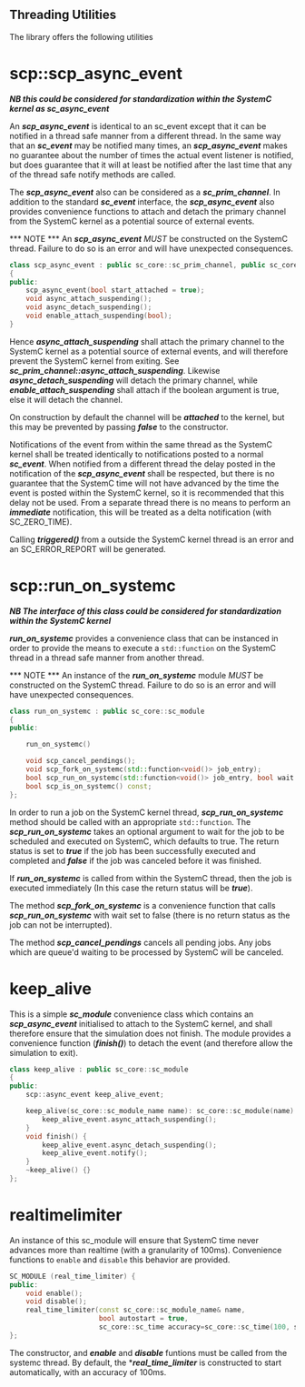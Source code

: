 

## Threading Utilities

The library offers the following utilities

# scp::scp_async_event
***NB this could be considered for standardization within the SystemC kernel as sc_async_event***

An ***scp_async_event*** is identical to an sc_event except that it can be notified in a thread safe manner from a different thread. In the same way that an ***sc_event*** may be notified many times, an ***scp_async_event*** makes no guarantee about the number of times the actual event listener is notified, but does guarantee that it will at least be notified after the last time that any of the thread safe notify methods are called.

The ***scp_async_event*** also can be considered as a ***sc_prim_channel***. In addition to the standard ***sc_event*** interface, the ***scp_async_event*** also provides convenience functions to attach and detach the primary channel from the SystemC kernel as a potential source of external events.

*** NOTE ***
An ***scp_async_event***  *MUST* be constructed on the SystemC thread. Failure to do so is an error and will have unexpected consequences.

```cpp
class scp_async_event : public sc_core::sc_prim_channel, public sc_core::sc_event
{
public:
    scp_async_event(bool start_attached = true);
    void async_attach_suspending();
    void async_detach_suspending();
    void enable_attach_suspending(bool);
}
```
Hence ***async_attach_suspending*** shall attach the primary channel to the SystemC kernel as a potential source of external events, and will therefore prevent the SystemC kernel from exiting. See ***sc_prim_channel::async_attach_suspending***. Likewise ***async_detach_suspending*** will detach the primary channel, while ***enable_attach_suspending*** shall attach if the boolean argument is true, else it will detach the channel.

On construction by default the channel will be ***attached*** to the kernel, but this may be prevented by passing ***false*** to the constructor.

Notifications of the event from within the same thread as the SystemC kernel shall be treated identically to notifications posted to a normal ***sc_event***. When notified from a different thread the delay posted in the notification of the ***scp_async_event*** shall be respected, but there is no guarantee that the SystemC time will not have advanced by the time the event is posted within the SystemC kernel, so it is recommended that this delay not be used. From a separate thread there is no means to perform an ***immediate*** notification, this will be treated as a delta notification (with SC_ZERO_TIME).

Calling ***triggered()*** from a outside the SystemC kernel thread is an error and an SC_ERROR_REPORT will be generated.

# scp::run_on_systemc
***NB The interface of this class could be considered for standardization within the SystemC kernel***

***run_on_systemc*** provides a convenience class that can be instanced in order to provide the means to execute a ```std::function``` on the SystemC thread in a thread safe manner from another thread.

*** NOTE ***
An instance of the ***run_on_systemc*** module *MUST* be constructed on the SystemC thread. Failure to do so is an error and will have unexpected consequences.

```cpp
class run_on_systemc : public sc_core::sc_module
{
public:

    run_on_systemc()

    void scp_cancel_pendings();
    void scp_fork_on_systemc(std::function<void()> job_entry);
    bool scp_run_on_systemc(std::function<void()> job_entry, bool wait = true);
    bool scp_is_on_systemc() const;
};
```

In order to run a job on the SystemC kernel thread, ***scp_run_on_systemc*** method should be called with an appropriate ```std::function```. The ***scp_run_on_systemc*** takes an optional argument to wait for the job to be scheduled and executed on SystemC, which defaults to true. 
The return status is set to ***true*** if the job has been successfully executed and completed and ***false*** if the job was canceled before it was finished. 

If ***run_on_systemc*** is called from within the SystemC thread, then the job is executed immediately (In this case the return status will be ***true***).

The method ***scp_fork_on_systemc*** is a convenience function that calls ***scp_run_on_systemc*** with wait set to false (there is no return status as the job can not be interrupted).

The method ***scp_cancel_pendings*** cancels all pending jobs. Any jobs which are queue'd waiting to be processed by SystemC will be canceled.


# keep_alive
This is a simple ***sc_module*** convenience class which contains an ***scp_async_event*** initialised to attach to the SystemC kernel, and shall therefore ensure that the simulation does not finish. The module provides a convenience function (***finish()***) to detach the event (and therefore allow the simulation to exit).

```cpp
class keep_alive : public sc_core::sc_module
{
public:
    scp::async_event keep_alive_event;

    keep_alive(sc_core::sc_module_name name): sc_core::sc_module(name) {
        keep_alive_event.async_attach_suspending();
    }
    void finish() {
        keep_alive_event.async_detach_suspending();
        keep_alive_event.notify();
    }
    ~keep_alive() {}
};
```



# realtimelimiter
An instance of this sc_module will ensure that SystemC time never advances more than realtime (with a granularity of 100ms). Convenience functions to `enable` and `disable` this behavior are provided.

```cpp
SC_MODULE (real_time_limiter) {
public:
    void enable();
    void disable();
    real_time_limiter(const sc_core::sc_module_name& name,
                      bool autostart = true,
                      sc_core::sc_time accuracy=sc_core::sc_time(100, sc_core::SC_MS)):
};
```

The constructor, and ***enable*** and ***disable*** funtions must be called from the systemc thread. By default, the ****real_time_limiter*** is constructed to start automatically, with an accuracy of 100ms.

